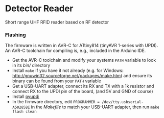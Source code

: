 # Detector Reader
Short range UHF RFID reader based on RF detector

### Flashing
The firmware is written in AVR-C for ATtiny814 (tinyAVR 1-series with UPDI). An AVR-C toolchain for compiling is, e.g., included in the Arduino IDE. 
- Get the AVR-C toolchain and modify your systems `PATH` variable to look in its *bin/* directory
- Install `make` if you have it not already (e.g. for Windows: http://gnuwin32.sourceforge.net/packages/make.htm) and ensure its binary can be found from your `PATH` variable
- Get a USB-UART adapter, connect its RX and TX with a 1k resistor and connect RX to the UPDI pin of the board, (and 5V and GND of course)
- Install [pyupdi](https://github.com/mraardvark/pyupdi)
- In the firmware directory, edit `PROGRAMMER = /dev/tty.usbserial-A50285BI` in the *Makefile* to match your USB-UART adapter, then run `make flash clean`